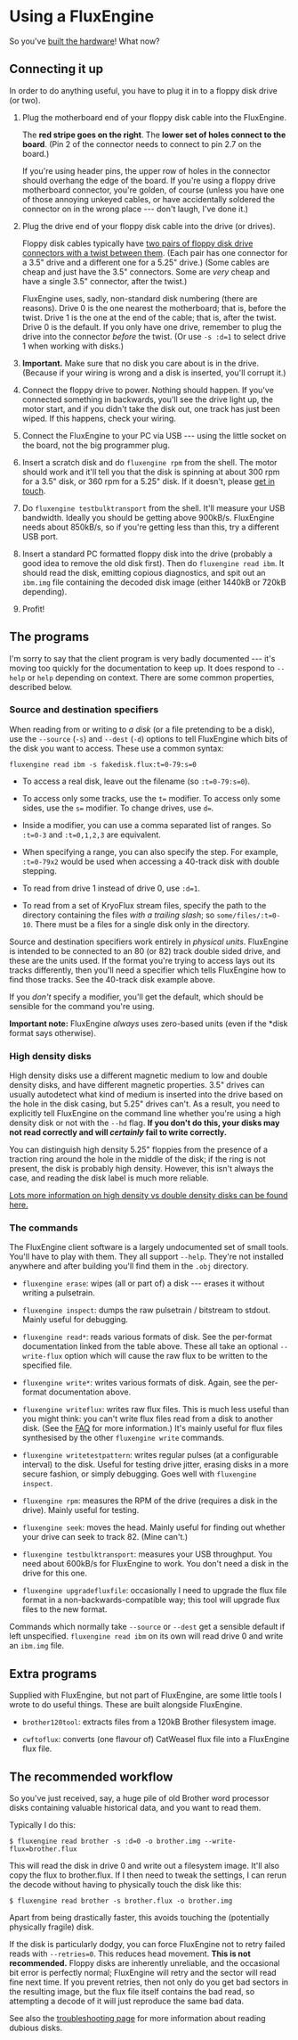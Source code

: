 Using a FluxEngine
==================

So you've [built the hardware](building.md)! What now?

## Connecting it up

In order to do anything useful, you have to plug it in to a floppy disk drive (or two).

  1. Plug the motherboard end of your floppy disk cable into the FluxEngine.
     
     The **red stripe goes on the right**. The **lower set of
     holes connect to the board**. (Pin 2 of the connector needs to connect
     to pin 2.7 on the board.)

     If you're using header pins, the upper row of holes in the connector
     should overhang the edge of the board. If you're using a floppy drive
     motherboard connector, you're golden, of course (unless you have one of
     those annoying unkeyed cables, or have accidentally soldered the
     connector on in the wrong place --- don't laugh, I've done it.)

  2. Plug the drive end of your floppy disk cable into the drive (or drives).

     Floppy disk cables typically have [two pairs of floppy disk drive
     connectors with a twist between
     them](http://www.nullmodem.com/Floppy.htm). (Each pair has one connector
     for a 3.5" drive and a different one for a 5.25" drive.) (Some cables
     are cheap and just have the 3.5" connectors. Some are _very_ cheap and
     have a single 3.5" connector, after the twist.)
     
     FluxEngine uses, sadly, non-standard disk numbering (there are reasons).
     Drive 0 is the one nearest the motherboard; that is, before the twist.
     Drive 1 is the one at the end of the cable; that is, after the twist.
     Drive 0 is the default. If you only have one drive, remember to plug the
     drive into the connector _before_ the twist. (Or use `-s :d=1` to select
     drive 1 when working with disks.)

  3. **Important.** Make sure that no disk you care about is in the drive.
     (Because if your wiring is wrong and a disk is inserted, you'll corrupt it.)

  4. Connect the floppy drive to power. Nothing should happen. If you've
     connected something in backwards, you'll see the drive light up, the
     motor start, and if you didn't take the disk out, one track has just
     been wiped. If this happens, check your wiring.

  5. Connect the FluxEngine to your PC via USB --- using the little socket on
     the board, not the big programmer plug.

  6. Insert a scratch disk and do `fluxengine rpm` from the shell. The motor
     should work and it'll tell you that the disk is spinning at about 300
     rpm for a 3.5" disk, or 360 rpm for a 5.25" disk. If it doesn't, please
     [get in touch](https://github.com/davidgiven/fluxengine/issues/new).

  7. Do `fluxengine testbulktransport` from the shell. It'll measure your USB
     bandwidth. Ideally you should be getting above 900kB/s. FluxEngine needs
     about 850kB/s, so if you're getting less than this, try a different USB
     port.

  8. Insert a standard PC formatted floppy disk into the drive (probably a good
     idea to remove the old disk first). Then do `fluxengine read ibm`. It
     should read the disk, emitting copious diagnostics, and spit out an
     `ibm.img` file containing the decoded disk image (either 1440kB or 720kB
     depending).

  9. Profit!

## The programs

I'm sorry to say that the client program is very badly documented --- it's
moving too quickly for the documentation to keep up. It does respond to
`--help` or `help` depending on context. There are some common properties,
described below.

### Source and destination specifiers

When reading from or writing to _a disk_ (or a file pretending to be a disk),
use the `--source` (`-s`) and `--dest` (`-d`) options to tell FluxEngine
which bits of the disk you want to access. These use a common syntax:

```
fluxengine read ibm -s fakedisk.flux:t=0-79:s=0
```

  - To access a real disk, leave out the filename (so `:t=0-79:s=0`).

  - To access only some tracks, use the `t=` modifier. To access only some
    sides, use the `s=` modifier. To change drives, use `d=`.

  - Inside a modifier, you can use a comma separated list of ranges. So
    `:t=0-3` and `:t=0,1,2,3` are equivalent.

  - When specifying a range, you can also specify the step. For example,
    `:t=0-79x2` would be used when accessing a 40-track disk with double
    stepping.

  - To read from drive 1 instead of drive 0, use `:d=1`.

  - To read from a set of KryoFlux stream files, specify the path to the
    directory containing the files _with a trailing slash_; so
    `some/files/:t=0-10`. There must be a files for a single disk only
    in the directory.

Source and destination specifiers work entirely in *physical units*.
FluxEngine is intended to be connected to an 80 (or 82) track double sided
drive, and these are the units used. If the format you're trying to access
lays out its tracks differently, then you'll need a specifier which tells
FluxEngine how to find those tracks. See the 40-track disk example above.

If you _don't_ specify a modifier, you'll get the default, which should be
sensible for the command you're using.

**Important note:** FluxEngine _always_ uses zero-based units (even if the
*disk format says otherwise).

### High density disks

High density disks use a different magnetic medium to low and double density
disks, and have different magnetic properties. 3.5" drives can usually
autodetect what kind of medium is inserted into the drive based on the hole
in the disk casing, but 5.25" drives can't. As a result, you need to
explicitly tell FluxEngine on the command line whether you're using a high
density disk or not with the `--hd` flag.
**If you don't do this, your disks may not read correctly and will _certainly_
fail to write correctly.**

You can distinguish high density 5.25" floppies from the presence of a
traction ring around the hole in the middle of the disk; if the ring is not
present, the disk is probably high density. However, this isn't always the
case, and reading the disk label is much more reliable.

[Lots more information on high density vs double density disks can be found
here.](http://www.retrotechnology.com/herbs_stuff/guzis.html)

### The commands

The FluxEngine client software is a largely undocumented set of small tools.
You'll have to play with them. They all support `--help`. They're not
installed anywhere and after building you'll find them in the `.obj`
directory.

  - `fluxengine erase`: wipes (all or part of) a disk --- erases it without
  writing a pulsetrain.

  - `fluxengine inspect`: dumps the raw pulsetrain / bitstream to stdout.
  Mainly useful for debugging.

  - `fluxengine read*`: reads various formats of disk. See the per-format
  documentation linked from the table above. These all take an optional
  `--write-flux` option which will cause the raw flux to be written to the
  specified file.

  - `fluxengine write*`: writes various formats of disk. Again, see the
  per-format documentation above.

  - `fluxengine writeflux`: writes raw flux files. This is much less useful
  than you might think: you can't write flux files read from a disk to
  another disk. (See the [FAQ](faq.md) for more information.) It's mainly
  useful for flux files synthesised by the other `fluxengine write` commands.

  - `fluxengine writetestpattern`: writes regular pulses (at a configurable
  interval) to the disk. Useful for testing drive jitter, erasing disks in a
  more secure fashion, or simply debugging. Goes well with `fluxengine
  inspect`.

  - `fluxengine rpm`: measures the RPM of the drive (requires a disk in the
  drive). Mainly useful for testing.

  - `fluxengine seek`: moves the head. Mainly useful for finding out whether
  your drive can seek to track 82. (Mine can't.)

  - `fluxengine testbulktransport`: measures your USB throughput. You need
  about 600kB/s for FluxEngine to work. You don't need a disk in the drive
  for this one.

  - `fluxengine upgradefluxfile`: occasionally I need to upgrade the flux
  file format in a non-backwards-compatible way; this tool will upgrade flux
  files to the new format.

Commands which normally take `--source` or `--dest` get a sensible default if
left unspecified. `fluxengine read ibm` on its own will read drive 0 and
write an `ibm.img` file.

## Extra programs

Supplied with FluxEngine, but not part of FluxEngine, are some little tools I
wrote to do useful things. These are built alongside FluxEngine.

  - `brother120tool`: extracts files from a 120kB Brother filesystem image.

  - `cwftoflux`: converts (one flavour of) CatWeasel flux file into a
    FluxEngine flux file.

## The recommended workflow

So you've just received, say, a huge pile of old Brother word processor disks containing valuable historical data, and you want to read them.

Typically I do this:

```
$ fluxengine read brother -s :d=0 -o brother.img --write-flux=brother.flux
```

This will read the disk in drive 0 and write out a filesystem image. It'll
also copy the flux to brother.flux. If I then need to tweak the settings, I
can rerun the decode without having to physically touch the disk like this:

```
$ fluxengine read brother -s brother.flux -o brother.img
```

Apart from being drastically faster, this avoids touching the (potentially
physically fragile) disk.

If the disk is particularly dodgy, you can force FluxEngine not to retry
failed reads with `--retries=0`. This reduces head movement. **This is not
recommended.** Floppy disks are inherently unreliable, and the occasional bit
error is perfectly normal; FluxEngine will retry and the sector will read
fine next time. If you prevent retries, then not only do you get bad sectors
in the resulting image, but the flux file itself contains the bad read, so
attempting a decode of it will just reproduce the same bad data.

See also the [troubleshooting page](problems.md) for more information about
reading dubious disks.
